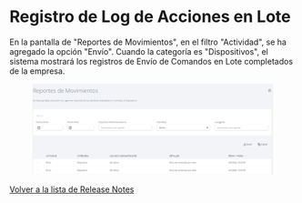 # Registro de Log de Acciones en Lote

En la pantalla de "Reportes de Movimientos", en el filtro "Actividad", se ha agregado la opción "Envío". Cuando la categoría es "Dispositivos", el sistema mostrará los registros de Envío de Comandos en Lote completados de la empresa.

<figure><img src="../../../.gitbook/assets/image (74).png" alt=""><figcaption></figcaption></figure>

[Volver a la lista de Release Notes](./)
